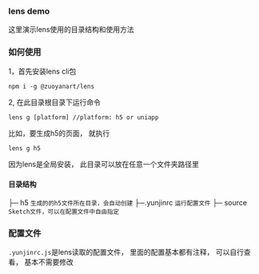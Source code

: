 ### lens demo
这里演示lens使用的目录结构和使用方法

### 如何使用
1，首先安装lens cli包
```
npm i -g @zuoyanart/lens
```

2, 在此目录根目录下运行命令
```
lens g [platform] //platform: h5 or uniapp
```
比如，要生成h5的页面， 就执行
```js
lens g h5
```

因为lens是全局安装， 此目录可以放在任意一个文件夹路径里

#### 目录结构
├─ h5 `生成的的h5文件所在目录，会自动创建`
├─.yunjinrc  `运行配置文件`
├─ source `Sketch文件，可以在配置文件中自由指定`



### 配置文件
`.yunjinrc.js`是lens读取的配置文件， 里面的配置基本都有注释， 可以自行查看， 基本不需要修改
